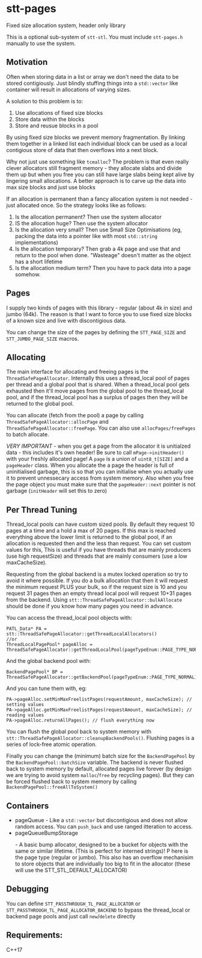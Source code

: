 # stt-pages
Fixed size allocation system, header only library

This is a optional sub-system of `stt-stl`. You must include `stt-pages.h` manually to use the system.


## Motivation
Often when storing data in a list or array we don't need the data to be stored contigiously. Just blindly stuffing things into a `std::vector` like container will result in allocations of varying sizes.

A solution to this problem is to:
1. Use allocations of fixed size blocks
2. Store data within the blocks
3. Store and reusue blocks in a pool 

By using fixed size blocks we prevent memory fragmentation. By linking them together in a linked list each individual block can be used as a local contigious store of data that then overflows into a next block.

Why not just use something like `tcmalloc`? The problem is that even really clever allocators still fragment memory - they allocate slabs and divide them up but when you free you can still have large slabs being kept alive by lingering small allocations. A better approach is to carve up the data into max size blocks and just use blocks

If an allocation is permanent than a fancy allocation system is not needed - just allocated once. So the strategy looks like as follows:
1. Is the allocation permanent? Then use the system allocator
2. IS the allocation huge? Then use the system allocator
3. Is the allocation very small? Then use Small Size Optimisations (eg, packing the data into a pointer like with most `std::string` implementations)
3. Is the allocation temporary? Then grab a 4k page and use that and return to the pool when done. "Wasteage" doesn't matter as the object has a short lifetime
4. Is the allocation medium term? Then you have to pack data into a page somehow. 


## Pages
I supply two kinds of pages with this library - regular (about 4k in size) and jumbo (64k). The reason is that I want to force you to use fixed size blocks of a known size and live with discontigious data. 

You can change the size of the pages by defining the `STT_PAGE_SIZE` and `STT_JUMBO_PAGE_SIZE` macros.


## Allocating 
The main interface for allocating and freeing pages is the `ThreadSafePageAllocator`. Internally this uses a thread_local pool of pages per thread and a global pool that is shared. When a thread_local pool gets exhausted then it'll move pages from the global pool to the thread_local pool, and if the thread_local pool has a surplus of pages then they will be returned to the global pool.

You can allocate (fetch from the pool) a page by calling `ThreadSafePageAllocator::allocPage` and `ThreadSafePageAllocator::freePage`. You can also use `allocPages/freePages` to batch allocate. 

*VERY IMPORTANT* - when you get a page from the allocator it is unitialzed data - this includes it's own header! Be sure to call `mPage->initHeader()` with your freshly allocated page!
A `page` is a union of `uint8_t[SIZE]` and a `pageHeader` class. When you allocate the a page the header is full of uninitialised garbage, this is so that you can initialise when you actually use it to prevent unnessecary access from system memory. Also when you free the page object you must make sure that the `pageHeader::next` pointer is not garbage (`initHeader` will set this to zero)


## Per Thread Tuning
Thread_local pools can have custom sized pools. By default they request 10 pages at a time and a hold a max of 20 pages. If this max is reached everything above the lower limit is returned to the global pool, if an allocation is requested then and the less than request. You can set custom values for this, This is useful if you have threads that are mainly producers (use high requestSize) and threads that are mainly consumers (use a low maxCacheSize).

Requesting from the global backend is a mutex locked operation so try to avoid it where possible. If you do a bulk allocation that then it will request the minimum request PLUS your bulk, so if the request size is 10 and you request 31 pages then an empty thread local pool will request 10+31 pages from the backend. Using `stt::ThreadSafePageAllocator::bulkAllocate` should be done if you know how many pages you need in advance.

You can access the thread_local pool objects with:
```
PATL_Data* PA = stt::ThreadSafePageAllocator::getThreadLocalAllocators()
//or
ThreadLocalPagePool* pageAlloc = ThreadSafePageAllocator::getThreadLocalPool(pageTypeEnum::PAGE_TYPE_NORMAL);
```
And the global backend pool with:
```
BackendPagePool* BP = ThreadSafePageAllocator::getBackendPool(pageTypeEnum::PAGE_TYPE_NORMAL);
```

And you can tune them with, eg:
```
PA->pageAlloc.setMinMaxFreelistPages(requestAmount, maxCacheSize); // setting values
PA->pageAlloc.getMinMaxFreelistPages(requestAmount, maxCacheSize); // reading values
PA->pageAlloc.returnAllPages(); // flush everything now
```

You can flush the global pool back to system memory with `stt::ThreadSafePageAllocator::cleanupBackendPools()`. Flushing pages is a series of lock-free atomic operation.

Finally you can change the (minimum) batch size for the `BackendPagePool` by the `BackendPagePool::batchSize` variable. The backend is never flushed back to system memory by default, allocated pages live forever (by design we are trying to avoid system `malloc`/`free` by recycling pages). But they can be forced flushed back to system memory by calling `BackendPagePool::freeAllToSystem()` 


## Containers
* pageQueue<T> - Like a `std::vector` but discontigious and does not allow random access. You can `push_back` and use ranged itteration to access. 
* pageQueueBumpStorage<P> - A basic bump allocator, designed to be a bucket for objects with the same or similar lifetime. (This is perfect for interned strings)! P here is the page type (regular or jumbo). This also has an overflow mechanisim to store objects that are individually too big to fit in the allocator (these will use the STT_STL_DEFAULT_ALLOCATOR) 


## Debugging
You can define `STT_PASSTHROUGH_TL_PAGE_ALLOCATOR` or `STT_PASSTHROUGH_TL_PAGE_ALLOCATOR_BACKEND` to bypass the thread_local or backend page pools and just call `new`/`delete` directly


## Requirements:
C++17


